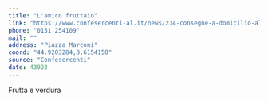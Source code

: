 ```yaml
---
title: "L'amico fruttaio"
link: "https://www.confesercenti-al.it/news/234-consegne-a-domicilio-alessandria-lista-aggiornata-al-26-marzo.html"
phone: "0131 254109"
mail: ""
address: "Piazza Marconi"
coord: "44.9203284,8.6154158"
source: "Confesercenti"
date: 43923
---
```


Frutta e verdura
